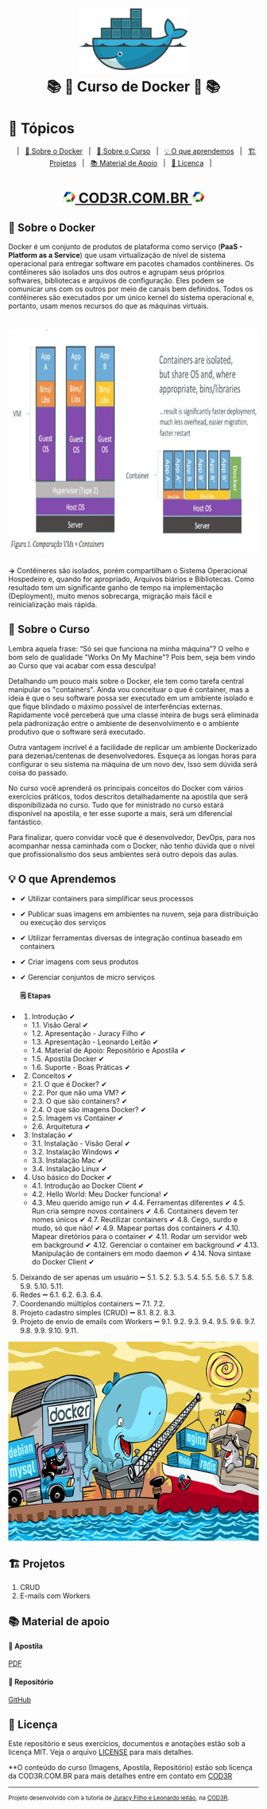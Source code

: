 <h1 align="center">
    <img alt="Docker" src="assets/docker-logo.png" height="130px" />
    <br>📚 🐳 Curso de Docker 🐳 📚<br/>
</h1>

# 📑 Tópicos
<p align="center">
    &nbsp;&nbsp;&nbsp;|&nbsp;&nbsp;&nbsp;<a href="#-sobre-o-docker">🐳 Sobre o Docker</a>&nbsp;&nbsp;&nbsp;|&nbsp;&nbsp;&nbsp;<a href="#-sobre-o-curso">📖 Sobre o Curso</a>&nbsp;&nbsp;&nbsp;|&nbsp;&nbsp;&nbsp;<a href="#-o-que-aprendemos">💡 O que aprendemos</a>&nbsp;&nbsp;&nbsp;|&nbsp;&nbsp;&nbsp;<a href="#-projetos">🏗 Projetos</a>&nbsp;&nbsp;&nbsp;|&nbsp;&nbsp;&nbsp;<a href="#-material-de-apoio">📚 Material de Apoio</a>&nbsp;&nbsp;&nbsp;|&nbsp;&nbsp;&nbsp;<a href="#-licen%C3%A7a">📜 Licença</a>&nbsp;&nbsp;&nbsp;|&nbsp;&nbsp;&nbsp;
</p>

<h1 align="center">
    <a href="https://www.cod3r.com.br/courses/docker" ><img alt="COD3R" src="assets/logo-cod3r.png" height="25px" /> COD3R.COM.BR <img alt="COD3R" src="assets/logo-cod3r.png" height="25px" /></a>
</h1>


## 🐳 Sobre o Docker

Docker é um conjunto de produtos de plataforma como serviço (<strong>PaaS - Platform as a Service</strong>) que usam virtualização de nível de sistema operacional para entregar software em pacotes chamados contêineres. Os contêineres são isolados uns dos outros e agrupam seus próprios softwares, bibliotecas e arquivos de configuração. Eles podem se comunicar uns com os outros por meio de canais bem definidos. Todos os contêineres são executados por um único kernel do sistema operacional e, portanto, usam menos recursos do que as máquinas virtuais.

<h1 align="center"> 
    <img alt="Container Vs. VM" src="assets/container-vs-vm.jpg" height="450px"/>
</h1>

**->** Contêineres são isolados, porém compartilham o Sistema Operacional Hospedeiro e, quando for apropriado, Arquivos biários e Bibliotecas. Como resultado tem um significante ganho de tempo na implementação (Deployment), muito menos sobrecarga, migração mais fácil e reinicialização mais rápida.

## 📖 Sobre o Curso

Lembra aquela frase: “Só sei que funciona na minha máquina”? O velho e bom selo de qualidade "Works On My Machine"? Pois bem, seja bem vindo ao Curso que vai acabar com essa desculpa!

Detalhando um pouco mais sobre o Docker, ele tem como tarefa central manipular os "containers". Ainda vou conceituar o que é container, mas a ideia é que o seu software possa ser executado em um ambiente isolado e que fique blindado o máximo possível de interferências externas. Rapidamente você perceberá que uma classe inteira de bugs será eliminada pela padronização entre o ambiente de desenvolvimento e o ambiente produtivo que o software será executado.

Outra vantagem incrível é a facilidade de replicar um ambiente Dockerizado para dezenas/centenas de desenvolvedores. Esqueça as longas horas para configurar o seu sistema na máquina de um novo dev, Isso sem dúvida será coisa do passado.

No curso você aprenderá os principais conceitos do Docker com vários exercícios práticos, todos descritos detalhadamente na apostila que será disponibilizada no curso. Tudo que for ministrado no curso estará disponível na apostila, e ter esse suporte a mais, será um diferencial fantástico.

Para finalizar, quero convidar você que é desenvolvedor, DevOps, para nos acompanhar nessa caminhada com o Docker, não tenho dúvida que o nível que profissionalismo dos seus ambientes será outro depois das aulas.

## 💡 O que Aprendemos

* ✔ Utilizar containers para simplificar seus processos
* ✔ Publicar suas imagens em ambientes na nuvem, seja para distribuição ou execução dos serviços
* ✔ Utilizar ferramentas diversas de integração contínua baseado em containers
* ✔ Criar imagens com seus produtos
* ✔ Gerenciar conjuntos de micro serviços

    #### 🗒 Etapas

+ 1. Introdução ✔
    + 1.1. Visão Geral ✔
    + 1.2. Apresentação - Juracy Filho ✔
    + 1.3. Apresentação - Leonardo Leitão ✔
    + 1.4. Material de Apoio: Repositório e Apostila ✔
    + 1.5. Apostila Docker ✔
    + 1.6. Suporte - Boas Práticas ✔
+ 2. Conceitos ✔
    + 2.1. O que é Docker? ✔
    + 2.2. Por que não uma VM? ✔
    + 2.3. O que são containers? ✔
    + 2.4. O que são imagens Docker? ✔
    + 2.5. Imagem vs Container ✔
    + 2.6. Arquitetura ✔     
+ 3. Instalação ✔
    + 3.1. Instalação - Visão Geral ✔
    + 3.2. Instalação Windows ✔
    + 3.3. Instalação Mac ✔
    + 3.4. Instalação Linux ✔
+ 4. Uso básico do Docker ✔
    + 4.1. Introdução ao Docker Client ✔
    + 4.2. Hello World: Meu Docker funciona! ✔
    + 4.3. Meu querido amigo run ✔
    4.4. Ferramentas diferentes ✔
    4.5. Run cria sempre novos containers ✔
    4.6. Containers devem ter nomes únicos ✔
    4.7. Reutilizar containers ✔
    4.8. Cego, surdo e mudo, só que não! ✔
    4.9. Mapear portas dos containers ✔
    4.10. Mapear diretórios para o container ✔
    4.11. Rodar um servidor web em background ✔
    4.12. Gerenciar o container em background ✔
    4.13. Manipulação de containers em modo daemon ✔
    4.14. Nova sintaxe do Docker Client ✔
5. Deixando de ser apenas um usuário ➖
    5.1.
    5.2.
    5.3.
    5.4.
    5.5.
    5.6.
    5.7.
    5.8.
    5.9.
    5.10.
    5.11.
6. Redes ➖
    6.1.
    6.2.
    6.3.
    6.4.
7. Coordenando múltiplos containers ➖
    7.1.
    7.2.
8. Projeto cadastro simples (CRUD) ➖
    8.1.
    8.2.
    8.3.
9. Projeto de envio de emails com Workers ➖
    9.1.
    9.2.
    9.3.
    9.4.
    9.5.
    9.6.
    9.7.
    9.8.
    9.9.
    9.10.
    9.11.
    

<p align="center">
    <img alt="Docker, ferramenta essencial para desenvolvedores!" src="assets/tela-docker.jpg" height="400px"/>
</p>

## 🏗 Projetos

1. CRUD
2. E-mails com Workers

## 📚 Material de apoio

#### 📔 Apostila
[PDF](docs/apostila-docker.pdf)

#### 📂 Repositório
[GitHub](https://github.com/cod3rcursos/curso-docker)


## 📜 Licença

Este repositório e seus exercícios, documentos e anotações estão sob a licença MIT. Veja o arquivo [LICENSE](LICENSE) para mais detalhes.<br />

**O conteúdo do curso (Imagens, Apostila, Repositório) estão sob licença da COD3R.COM.BR para mais detalhes entre em contato em [COD3R](https://www.cod3r.com.br/)

---

<sup>Projeto desenvolvido com a tutoria de [Juracy Filho e Leonardo leitão](https://www.cod3r.com.br/courses/docker), na [COD3R](https://www.cod3r.com.br/).</sup>
